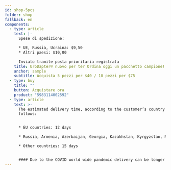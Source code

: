```yaml
---
id: shop-5pcs
folder: shop
fallback: en
components:
  - type: article
    text: |-
      Spese di spedizione:

      * UE, Russia, Ucraina: $9,50
      * Altri paesi: $10,00

      Inviato tramite posta prioritaria registrata
    title: UroDapter® nuovo per te? Ordina oggi un pacchetto campione!
    anchor: sample
    subtitle: Acquista 5 pezzi per $40 / 10 pezzi per $75
  - type: buy
    title: ""
    button: Acquistare ora
    product: "5983114002592"
  - type: article
    text: >-
      The estimated delivery time, according to the customer’s country as
      follows:


      * EU countries: 12 days

      * Russia, Armenia, Azerbaijan, Georgia, Kazakhstan, Kyrgyzstan, Moldova, Tajikistan, Turkmenistan, Ukraine, Uzbekistan: 19 days

      * Other countries: 15 days


      #### Due to the COVID world wide pandemic delivery can be longer than usual.
---
```

